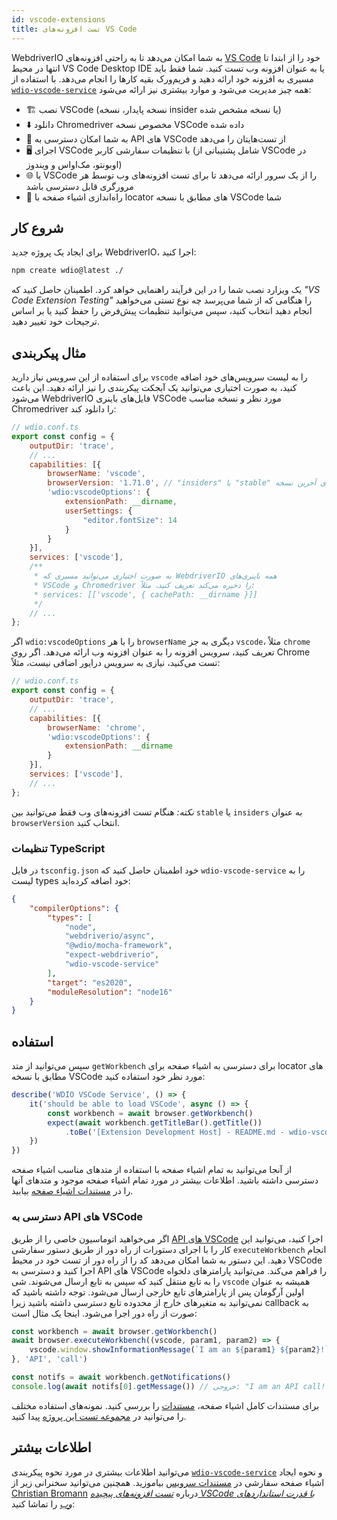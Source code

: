 ```yaml
---
id: vscode-extensions
title: تست افزونه‌های VS Code
---
```


WebdriverIO به شما امکان می‌دهد تا به راحتی افزونه‌های [VS Code](https://code.visualstudio.com/) خود را از ابتدا تا انتها در محیط VS Code Desktop IDE یا به عنوان افزونه وب تست کنید. شما فقط باید مسیری به افزونه خود ارائه دهید و فریم‌ورک بقیه کارها را انجام می‌دهد. با استفاده از [`wdio-vscode-service`](https://www.npmjs.com/package/wdio-vscode-service) همه چیز مدیریت می‌شود و موارد بیشتری نیز ارائه می‌شود:

- 🏗️ نصب VSCode (نسخه پایدار، نسخه insider یا نسخه مشخص شده)
- ⬇️ دانلود Chromedriver مخصوص نسخه VSCode داده شده
- 🚀 به شما امکان دسترسی به API های VSCode از تست‌هایتان را می‌دهد
- 🖥️ اجرای VSCode با تنظیمات سفارشی کاربر (شامل پشتیبانی از VSCode در اوبونتو، مک‌او‌اس و ویندوز)
- 🌐 یا VSCode را از یک سرور ارائه می‌دهد تا برای تست افزونه‌های وب توسط هر مرورگری قابل دسترسی باشد
- 📔 راه‌اندازی اشیاء صفحه با locator های مطابق با نسخه VSCode شما

## شروع کار

برای ایجاد یک پروژه جدید WebdriverIO، اجرا کنید:

```sh
npm create wdio@latest ./
```

یک ویزارد نصب شما را در این فرآیند راهنمایی خواهد کرد. اطمینان حاصل کنید که _"VS Code Extension Testing"_ را هنگامی که از شما می‌پرسد چه نوع تستی می‌خواهید انجام دهید انتخاب کنید، سپس می‌توانید تنظیمات پیش‌فرض را حفظ کنید یا بر اساس ترجیحات خود تغییر دهید.

## مثال پیکربندی

برای استفاده از این سرویس نیاز دارید `vscode` را به لیست سرویس‌های خود اضافه کنید، به صورت اختیاری می‌توانید یک آبجکت پیکربندی را نیز ارائه دهید. این باعث می‌شود WebdriverIO فایل‌های باینری VSCode مورد نظر و نسخه مناسب Chromedriver را دانلود کند:

```js
// wdio.conf.ts
export const config = {
    outputDir: 'trace',
    // ...
    capabilities: [{
        browserName: 'vscode',
        browserVersion: '1.71.0', // "insiders" یا "stable" برای آخرین نسخه VSCode
        'wdio:vscodeOptions': {
            extensionPath: __dirname,
            userSettings: {
                "editor.fontSize": 14
            }
        }
    }],
    services: ['vscode'],
    /**
     * به صورت اختیاری می‌توانید مسیری که WebdriverIO همه باینری‌های
     * VSCode و Chromedriver را ذخیره می‌کند تعریف کنید، مثلاً:
     * services: [['vscode', { cachePath: __dirname }]]
     */
    // ...
};
```

اگر `wdio:vscodeOptions` را با هر `browserName` دیگری به جز `vscode`، مثلاً `chrome` تعریف کنید، سرویس افزونه را به عنوان افزونه وب ارائه می‌دهد. اگر روی Chrome تست می‌کنید، نیازی به سرویس درایور اضافی نیست، مثلاً:

```js
// wdio.conf.ts
export const config = {
    outputDir: 'trace',
    // ...
    capabilities: [{
        browserName: 'chrome',
        'wdio:vscodeOptions': {
            extensionPath: __dirname
        }
    }],
    services: ['vscode'],
    // ...
};
```

_نکته:_ هنگام تست افزونه‌های وب فقط می‌توانید بین `stable` یا `insiders` به عنوان `browserVersion` انتخاب کنید.

### تنظیمات TypeScript

در فایل `tsconfig.json` خود اطمینان حاصل کنید که `wdio-vscode-service` را به لیست types خود اضافه کرده‌اید:

```json
{
    "compilerOptions": {
        "types": [
            "node",
            "webdriverio/async",
            "@wdio/mocha-framework",
            "expect-webdriverio",
            "wdio-vscode-service"
        ],
        "target": "es2020",
        "moduleResolution": "node16"
    }
}
```

## استفاده

سپس می‌توانید از متد `getWorkbench` برای دسترسی به اشیاء صفحه برای locator های مطابق با نسخه VSCode مورد نظر خود استفاده کنید:

```ts
describe('WDIO VSCode Service', () => {
    it('should be able to load VSCode', async () => {
        const workbench = await browser.getWorkbench()
        expect(await workbench.getTitleBar().getTitle())
            .toBe('[Extension Development Host] - README.md - wdio-vscode-service - Visual Studio Code')
    })
})
```

از آنجا می‌توانید به تمام اشیاء صفحه با استفاده از متدهای مناسب اشیاء صفحه دسترسی داشته باشید. اطلاعات بیشتر در مورد تمام اشیاء صفحه موجود و متدهای آنها را در [مستندات اشیاء صفحه](https://webdriverio-community.github.io/wdio-vscode-service/) بیابید.

### دسترسی به API های VSCode

اگر می‌خواهید اتوماسیون خاصی را از طریق [API های VSCode](https://code.visualstudio.com/api/references/vscode-api) اجرا کنید، می‌توانید این کار را با اجرای دستورات از راه دور از طریق دستور سفارشی `executeWorkbench` انجام دهید. این دستور به شما امکان می‌دهد کد را از راه دور از تست خود در محیط VSCode اجرا کنید و دسترسی به API های VSCode را فراهم می‌کند. می‌توانید پارامترهای دلخواه را به تابع منتقل کنید که سپس به تابع ارسال می‌شوند. شی `vscode` همیشه به عنوان اولین آرگومان پس از پارامترهای تابع خارجی ارسال می‌شود. توجه داشته باشید که نمی‌توانید به متغیرهای خارج از محدوده تابع دسترسی داشته باشید زیرا callback به صورت از راه دور اجرا می‌شود. اینجا یک مثال است:

```ts
const workbench = await browser.getWorkbench()
await browser.executeWorkbench((vscode, param1, param2) => {
    vscode.window.showInformationMessage(`I am an ${param1} ${param2}!`)
}, 'API', 'call')

const notifs = await workbench.getNotifications()
console.log(await notifs[0].getMessage()) // خروجی: "I am an API call!"
```

برای مستندات کامل اشیاء صفحه، [مستندات](https://webdriverio-community.github.io/wdio-vscode-service/modules.html) را بررسی کنید. نمونه‌های استفاده مختلف را می‌توانید در [مجموعه تست این پروژه](https://github.com/webdriverio-community/wdio-vscode-service/blob/main/test/specs) پیدا کنید.

## اطلاعات بیشتر

می‌توانید اطلاعات بیشتری در مورد نحوه پیکربندی [`wdio-vscode-service`](https://www.npmjs.com/package/wdio-vscode-service) و نحوه ایجاد اشیاء صفحه سفارشی در [مستندات سرویس](/docs/wdio-vscode-service) بیاموزید. همچنین می‌توانید سخنرانی زیر از [Christian Bromann](https://twitter.com/bromann) درباره [_تست افزونه‌های پیچیده VSCode با قدرت استانداردهای وب_](https://www.youtube.com/watch?v=PhGNTioBUiU) را تماشا کنید:

<LiteYouTubeEmbed
    id="PhGNTioBUiU"
    title="Testing Complex VSCode Extensions With the Power of Web Standards"
/>